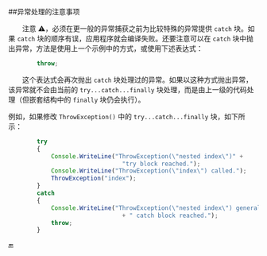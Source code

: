 ##异常处理的注意事项

&emsp;&emsp;注意 ⚠️，必须在更一般的异常捕获之前为比较特殊的异常提供 `catch`  块。如果 `catch` 块的顺序有误，应用程序就会编译失败。还要注意可以在 `catch` 块中抛出异常，方法是使用上一个示例中的方式，或使用下述表达式：

```javascript
        throw;
```

&emsp;&emsp;这个表达式会再次抛出 `catch` 块处理过的异常。如果以这种方式抛出异常，该异常就不会由当前的 `try...catch...finally` 块处理，而是由上一级的代码处理（但嵌套结构中的 `finally` 块仍会执行）。

例如，如果修改 `ThrowException()` 中的 `try...catch...finally` 块，如下所示：

```javascript
        try
        {
            Console.WriteLine("ThrowException(\"nested index\")" + 
                                "try block reached.");
            Console.WriteLine("ThrowException(\"index\") called.");
            ThrowException("index");
        }
        catch
        {
            Console.WriteLine("ThrowException(\"nested index\") general"
                                + " catch block reached.");
            throw;
        }

```











🔚